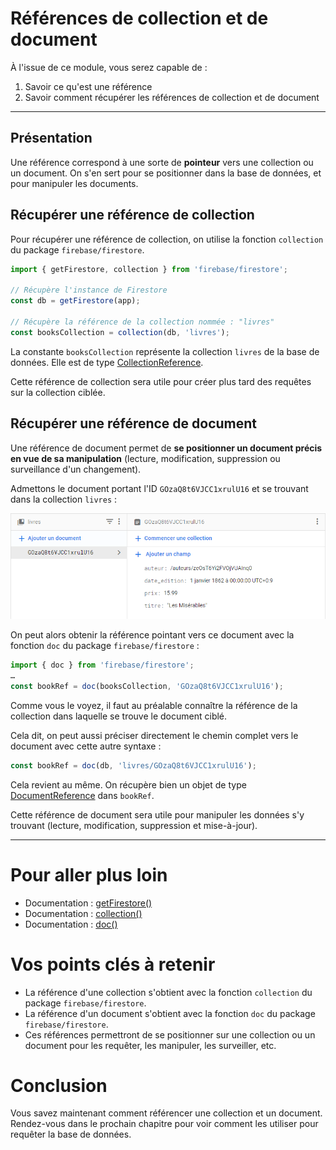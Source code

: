 # Références de collection et de document

À l'issue de ce module, vous serez capable de :

1. Savoir ce qu'est une référence
2. Savoir comment récupérer les références de collection et de document

---

## Présentation

Une référence correspond à une sorte de **pointeur** vers une collection ou un document. On s'en sert pour se positionner dans la base de données, et pour manipuler les documents.

## Récupérer une référence de collection

Pour récupérer une référence de collection, on utilise la fonction `collection` du package `firebase/firestore`.

```js
import { getFirestore, collection } from 'firebase/firestore';

// Récupère l'instance de Firestore
const db = getFirestore(app);

// Récupère la référence de la collection nommée : "livres"
const booksCollection = collection(db, 'livres');
```

La constante `booksCollection` représente la collection `livres` de la base de données.
Elle est de type [CollectionReference](https://firebase.google.com/docs/reference/js/firestore_.collectionreference?hl=en).

Cette référence de collection sera utile pour créer plus tard des requêtes sur la collection ciblée.

## Récupérer une référence de document

Une référence de document permet de **se positionner un document précis en vue de sa manipulation** (lecture, modification, suppression ou surveillance d'un changement).

Admettons le document portant l'ID `GOzaQ8t6VJCC1xrulU16` et se trouvant dans la collection `livres` :

<p align="center"><img src="./images/doc-miserables.png" width="808"></p>

On peut alors obtenir la référence pointant vers ce document avec la fonction `doc` du package `firebase/firestore` :

```js
import { doc } from 'firebase/firestore';
…
const bookRef = doc(booksCollection, 'GOzaQ8t6VJCC1xrulU16');
```

Comme vous le voyez, il faut au préalable connaître la référence de la collection dans laquelle se trouve le document ciblé.

Cela dit, on peut aussi préciser directement le chemin complet vers le document avec cette autre syntaxe :

```js
const bookRef = doc(db, 'livres/GOzaQ8t6VJCC1xrulU16');
```

Cela revient au même. On récupère bien un objet de type [DocumentReference](https://firebase.google.com/docs/reference/js/firestore_.documentreference?hl=en) dans `bookRef`.


Cette référence de document sera utile pour manipuler les données s'y trouvant (lecture, modification, suppression et mise-à-jour).

---

# Pour aller plus loin

- Documentation : [getFirestore()](https://firebase.google.com/docs/reference/js/firestore_.md?hl=fr#getfirestore)
- Documentation : [collection()](https://firebase.google.com/docs/reference/js/firestore_.md?hl=fr#collection)
- Documentation : [doc()](https://firebase.google.com/docs/reference/js/firestore_.md?hl=fr#doc)

# Vos points clés à retenir

- La référence d'une collection s'obtient avec la fonction `collection` du package `firebase/firestore`.
- La référence d'un document s'obtient avec la fonction `doc` du package `firebase/firestore`.
- Ces références permettront de se positionner sur une collection ou un document pour les requêter, les manipuler, les surveiller, etc.

# Conclusion

Vous savez maintenant comment référencer une collection et un document. Rendez-vous dans le prochain chapitre pour voir comment les utiliser pour requêter la base de données.